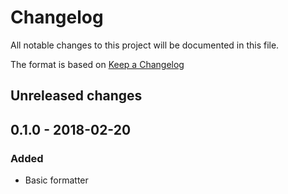 # Changelog
All notable changes to this project will be documented in this file.

The format is based on [Keep a Changelog](http://keepachangelog.com/en/1.0.0/)

## Unreleased changes

## 0.1.0 - 2018-02-20
### Added
- Basic formatter